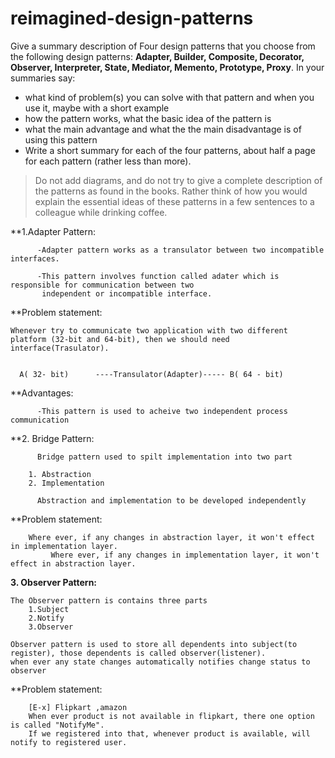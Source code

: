 # reimagined-design-patterns

Give a summary description of Four design patterns that you choose from the following design patterns: **Adapter,  Builder, Composite, Decorator, Observer, Interpreter, State, Mediator, Memento, Prototype, Proxy**. In your summaries say:

- what kind of problem(s) you can solve with that pattern and when you use it, maybe with a short example
- how the pattern works, what the basic idea of the pattern is
- what the main advantage and what the the main disadvantage is of using this pattern
- Write a short summary for each of the four patterns, about half a page for each pattern (rather less than more). 

> Do not add diagrams, and do not try to give a complete description of the patterns as found in the books. Rather think of how you would explain the essential ideas of these patterns in a few sentences to a colleague while drinking coffee.
> 



**1.Adapter Pattern:

          -Adapter pattern works as a transulator between two incompatible interfaces.
          
          -This pattern involves function called adater which is responsible for communication between two 
           independent or incompatible interface.

**Problem statement:

    Whenever try to communicate two application with two different platform (32-bit and 64-bit), then we should need interface(Trasulator).
      
      
      A( 32- bit)      ----Transulator(Adapter)----- B( 64 - bit)


**Advantages:

          -This pattern is used to acheive two independent process communication    
          
          
          
  
**2. Bridge Pattern:
 
          Bridge pattern used to spilt implementation into two part

		1. Abstraction 
		2. Implementation
 
          Abstraction and implementation to be developed independently
          
  **Problem statement:        
              
	    Where ever, if any changes in abstraction layer, it won't effect in implementation layer. 
             Where ever, if any changes in implementation layer, it won't effect in abstraction layer.
	     
	     
	     
	     
**3. Observer Pattern:**

	The Observer pattern is contains three parts 
		1.Subject 
		2.Notify
		3.Observer
	
	Observer pattern is used to store all dependents into subject(to register), those dependents is called observer(listener). 
	when ever any state changes automatically notifies change status to observer
	
**Problem statement:  
		
		[E-x] Flipkart ,amazon
		When ever product is not available in flipkart, there one option is called "NotifyMe". 
		If we registered into that, whenever product is available, will notify to registered user.
		
